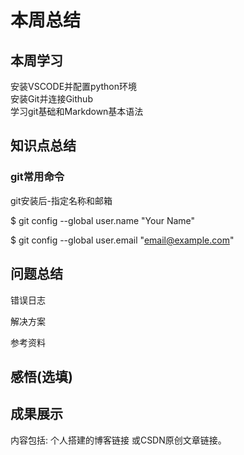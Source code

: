 # 本周总结  

## 本周学习  

安装VSCODE并配置python环境  
安装Git并连接Github  
学习git基础和Markdown基本语法  

## 知识点总结  

### git常用命令  

git安装后-指定名称和邮箱  

$ git config --global user.name "Your Name"  

$ git config --global user.email "email@example.com"  


## 问题总结  

错误日志


解决方案


参考资料


## 感悟(选填)  


## 成果展示  

内容包括: 个人搭建的博客链接 或CSDN原创文章链接。